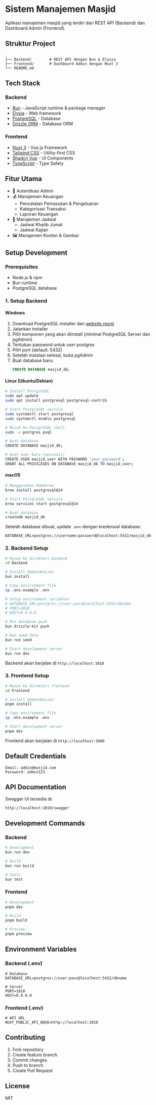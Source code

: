 # Sistem Manajemen Masjid

Aplikasi manajemen masjid yang terdiri dari REST API (Backend) dan Dashboard Admin (Frontend).

## Struktur Project

```
.
├── Backend/        # REST API dengan Bun & Elysia
├── Frontend/       # Dashboard Admin dengan Nuxt 3
└── README.md
```

## Tech Stack

### Backend

- [Bun](https://bun.sh) - JavaScript runtime & package manager
- [Elysia](https://elysiajs.com) - Web framework
- [PostgreSQL](https://www.postgresql.org) - Database
- [Drizzle ORM](https://orm.drizzle.team) - Database ORM

### Frontend

- [Nuxt 3](https://nuxt.com) - Vue.js Framework
- [Tailwind CSS](https://tailwindcss.com) - Utility-first CSS
- [Shadcn Vue](https://www.shadcn-vue.com/) - UI Components
- [TypeScript](https://www.typescriptlang.org/) - Type Safety

## Fitur Utama

- 🔐 Autentikasi Admin
- 💰 Manajemen Keuangan
  - Pencatatan Pemasukan & Pengeluaran
  - Kategorisasi Transaksi
  - Laporan Keuangan
- 📅 Manajemen Jadwal
  - Jadwal Khatib Jumat
  - Jadwal Kajian
- 🖼️ Manajemen Konten & Gambar

## Setup Development

### Prerequisites

- Node.js & npm
- Bun runtime
- PostgreSQL database

### 1. Setup Backend

#### Windows

1. Download PostgreSQL installer dari [website resmi](https://www.postgresql.org/download/windows/)
2. Jalankan installer
3. Pilih komponen yang akan diinstall (minimal PostgreSQL Server dan pgAdmin)
4. Tentukan password untuk user postgres
5. Pilih port (default: 5432)
6. Setelah instalasi selesai, buka pgAdmin
7. Buat database baru:
   ```sql
   CREATE DATABASE masjid_db;
   ```

#### Linux (Ubuntu/Debian)

```bash
# Install PostgreSQL
sudo apt update
sudo apt install postgresql postgresql-contrib

# Start PostgreSQL service
sudo systemctl start postgresql
sudo systemctl enable postgresql

# Masuk ke PostgreSQL shell
sudo -u postgres psql

# Buat database
CREATE DATABASE masjid_db;

# Buat user baru (opsional)
CREATE USER masjid_user WITH PASSWORD 'your_password';
GRANT ALL PRIVILEGES ON DATABASE masjid_db TO masjid_user;
```

#### macOS

```bash
# Menggunakan Homebrew
brew install postgresql@14

# Start PostgreSQL service
brew services start postgresql@14

# Buat database
createdb masjid_db
```

Setelah database dibuat, update `.env` dengan kredensial database:

```env
DATABASE_URL=postgres://username:password@localhost:5432/masjid_db
```

### 2. Backend Setup

```bash
# Masuk ke direktori backend
cd Backend

# Install dependencies
bun install

# Copy environment file
cp .env.example .env

# Setup environment variables
# DATABASE_URL=postgres://user:pass@localhost:5432/dbname
# PORT=1010
# HOST=0.0.0.0

# Run database push
bun drizzle-kit push

# Run seed data
bun run seed

# Start development server
bun run dev
```

Backend akan berjalan di `http://localhost:1010`

### 3. Frontend Setup

```bash
# Masuk ke direktori frontend
cd Frontend

# Install dependencies
pnpm install

# Copy environment file
cp .env.example .env

# Start development server
pnpm dev
```

Frontend akan berjalan di `http://localhost:3000`

## Default Credentials

```
Email: admin@masjid.com
Password: admin123
```

## API Documentation

Swagger UI tersedia di:

```
http://localhost:1010/swagger
```

## Development Commands

### Backend

```bash
# Development
bun run dev

# Build
bun run build

# Tests
bun test
```

### Frontend

```bash
# Development
pnpm dev

# Build
pnpm build

# Preview
pnpm preview
```

## Environment Variables

### Backend (.env)

```env
# Database
DATABASE_URL=postgres://user:pass@localhost:5432/dbname

# Server
PORT=1010
HOST=0.0.0.0
```

### Frontend (.env)

```env
# API URL
NUXT_PUBLIC_API_BASE=http://localhost:1010
```

## Contributing

1. Fork repository
2. Create feature branch
3. Commit changes
4. Push to branch
5. Create Pull Request

## License

MIT
